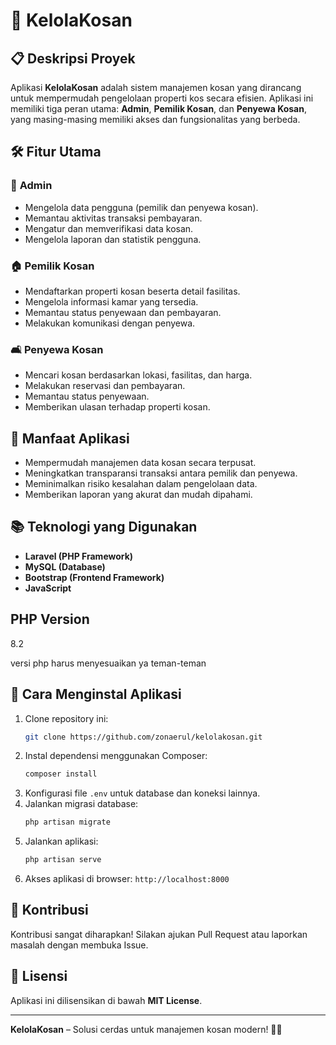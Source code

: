 # 🏢 **KelolaKosan**

## 📋 **Deskripsi Proyek**
Aplikasi **KelolaKosan** adalah sistem manajemen kosan yang dirancang untuk mempermudah pengelolaan properti kos secara efisien. Aplikasi ini memiliki tiga peran utama: **Admin**, **Pemilik Kosan**, dan **Penyewa Kosan**, yang masing-masing memiliki akses dan fungsionalitas yang berbeda.

## 🛠️ **Fitur Utama**

### 👤 **Admin**
- Mengelola data pengguna (pemilik dan penyewa kosan).
- Memantau aktivitas transaksi pembayaran.
- Mengatur dan memverifikasi data kosan.
- Mengelola laporan dan statistik pengguna.

### 🏠 **Pemilik Kosan**
- Mendaftarkan properti kosan beserta detail fasilitas.
- Mengelola informasi kamar yang tersedia.
- Memantau status penyewaan dan pembayaran.
- Melakukan komunikasi dengan penyewa.

### 🛋️ **Penyewa Kosan**
- Mencari kosan berdasarkan lokasi, fasilitas, dan harga.
- Melakukan reservasi dan pembayaran.
- Memantau status penyewaan.
- Memberikan ulasan terhadap properti kosan.


## 🔑 **Manfaat Aplikasi**
- Mempermudah manajemen data kosan secara terpusat.
- Meningkatkan transparansi transaksi antara pemilik dan penyewa.
- Meminimalkan risiko kesalahan dalam pengelolaan data.
- Memberikan laporan yang akurat dan mudah dipahami.

## 📚 **Teknologi yang Digunakan**
- **Laravel (PHP Framework)**
- **MySQL (Database)**
- **Bootstrap (Frontend Framework)**
- **JavaScript**

## **PHP Version**
8.2

versi php harus menyesuaikan ya teman-teman

## 🚀 **Cara Menginstal Aplikasi**
1. Clone repository ini:
   ```bash
   git clone https://github.com/zonaerul/kelolakosan.git
   ```
2. Instal dependensi menggunakan Composer:
   ```bash
   composer install
   ```
3. Konfigurasi file `.env` untuk database dan koneksi lainnya.
4. Jalankan migrasi database:
   ```bash
   php artisan migrate
   ```
5. Jalankan aplikasi:
   ```bash
   php artisan serve
   ```
6. Akses aplikasi di browser: `http://localhost:8000`

## 🤝 **Kontribusi**
Kontribusi sangat diharapkan! Silakan ajukan Pull Request atau laporkan masalah dengan membuka Issue.

## 📄 **Lisensi**
Aplikasi ini dilisensikan di bawah **MIT License**.

---

**KelolaKosan** – Solusi cerdas untuk manajemen kosan modern! 🏢✨
